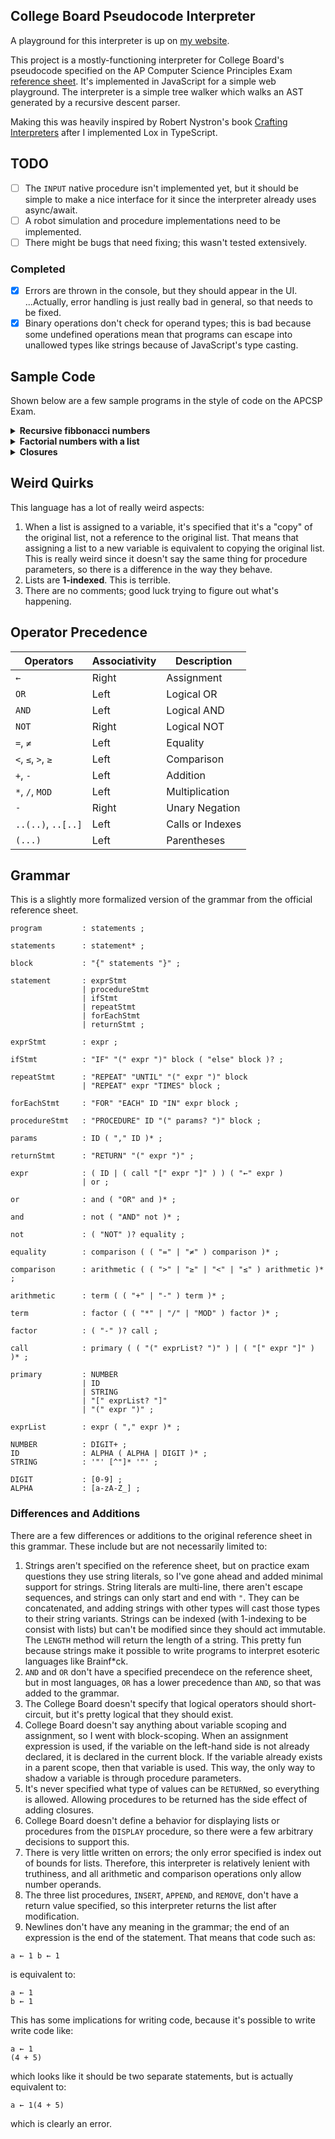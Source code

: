 ## College Board Pseudocode Interpreter

A playground for this interpreter is up on [my website](https://board.dan.onl).

This project is a mostly-functioning interpreter for College Board's pseudocode specified on the AP Computer Science Principles Exam [reference sheet](https://apcentral.collegeboard.org/pdf/ap-computer-science-principles-exam-reference-sheet.pdf). It's implemented in JavaScript for a simple web playground. The interpreter is a simple tree walker which walks an AST generated by a recursive descent parser.

Making this was heavily inspired by Robert Nystron's book [Crafting Interpreters](https://craftinginterpreters.com/) after I implemented Lox in TypeScript.

## TODO

-   [ ] The `INPUT` native procedure isn't implemented yet, but it should be simple to make a nice interface for it since the interpreter already uses async/await.
-   [ ] A robot simulation and procedure implementations need to be implemented.
-   [ ] There might be bugs that need fixing; this wasn't tested extensively.

### Completed

-   [x] Errors are thrown in the console, but they should appear in the UI. ...Actually, error handling is just really bad in general, so that needs to be fixed.
-   [x] Binary operations don't check for operand types; this is bad because some undefined operations mean that programs can escape into unallowed types like strings because of JavaScript's type casting.

## Sample Code

Shown below are a few sample programs in the style of code on the APCSP Exam.

<details>
<summary><strong>Recursive fibbonacci numbers</strong></summary>

```
PROCEDURE Fibonacci (n)
{
  IF (n ≤ 1)
  {
    RETURN (n)
  }
  RETURN (Fibonacci (n - 1) + Fibonacci (n - 2))
}

i ← 1
REPEAT 10 TIMES
{
  DISPLAY (Fibonacci (i))
  i ← i + 1
}
```

</details>

<details>
<summary><strong>Factorial numbers with a list</strong></summary>

```
list ← [1, 1]

REPEAT 10 TIMES
{
  length ← LENGTH (list)
  next ← list[length] * length
  APPEND (list, next)
}

DISPLAY (list)
```

</details>

<details>
<summary><strong>Closures</strong></summary>

```
PROCEDURE Add (x)
{
  PROCEDURE AddX (y)
  {
    RETURN (x + y)
  }
  RETURN (AddX)
}

Add5 ← Add (5)

DISPLAY (Add5 (10))
```

</details>

## Weird Quirks

This language has a lot of really weird aspects:

1. When a list is assigned to a variable, it's specified that it's a "copy" of the original list, not a reference to the original list. That means that assigning a list to a new variable is equivalent to copying the original list. This is really weird since it doesn't say the same thing for procedure parameters, so there is a difference in the way they behave.
2. Lists are **1-indexed**. This is terrible.
3. There are no comments; good luck trying to figure out what's happening.

## Operator Precedence

| Operators          | Associativity | Description      |
| ------------------ | ------------- | ---------------- |
| `←`                | Right         | Assignment       |
| `OR`               | Left          | Logical OR       |
| `AND`              | Left          | Logical AND      |
| `NOT`              | Right         | Logical NOT      |
| `=`, `≠`           | Left          | Equality         |
| `<`, `≤`, `>`, `≥` | Left          | Comparison       |
| `+`, `-`           | Left          | Addition         |
| `*`, `/`, `MOD`    | Left          | Multiplication   |
| `-`                | Right         | Unary Negation   |
| `..(..)`, `..[..]` | Left          | Calls or Indexes |
| `(...)`            | Left          | Parentheses      |

## Grammar

This is a slightly more formalized version of the grammar from the official reference sheet.

```
program         : statements ;

statements      : statement* ;

block           : "{" statements "}" ;

statement       : exprStmt
                | procedureStmt
                | ifStmt
                | repeatStmt
                | forEachStmt
                | returnStmt ;

exprStmt        : expr ;

ifStmt          : "IF" "(" expr ")" block ( "else" block )? ;

repeatStmt      : "REPEAT" "UNTIL" "(" expr ")" block
                | "REPEAT" expr "TIMES" block ;

forEachStmt     : "FOR" "EACH" ID "IN" expr block ;

procedureStmt   : "PROCEDURE" ID "(" params? ")" block ;

params          : ID ( "," ID )* ;

returnStmt      : "RETURN" "(" expr ")" ;

expr            : ( ID | ( call "[" expr "]" ) ) ( "←" expr )
                | or ;

or              : and ( "OR" and )* ;

and             : not ( "AND" not )* ;

not             : ( "NOT" )? equality ;

equality        : comparison ( ( "=" | "≠" ) comparison )* ;

comparison      : arithmetic ( ( ">" | "≥" | "<" | "≤" ) arithmetic )* ;

arithmetic      : term ( ( "+" | "-" ) term )* ;

term            : factor ( ( "*" | "/" | "MOD" ) factor )* ;

factor          : ( "-" )? call ;

call            : primary ( ( "(" exprList? ")" ) | ( "[" expr "]" ) )* ;

primary         : NUMBER
                | ID
                | STRING
                | "[" exprList? "]"
                | "(" expr ")" ;

exprList        : expr ( "," expr )* ;

NUMBER          : DIGIT+ ;
ID              : ALPHA ( ALPHA | DIGIT )* ;
STRING          : '"' [^"]* '"' ;

DIGIT           : [0-9] ;
ALPHA           : [a-zA-Z_] ;
```

### Differences and Additions

There are a few differences or additions to the original reference sheet in this grammar. These include but are not necessarily limited to:

1. Strings aren't specified on the reference sheet, but on practice exam questions they use string literals, so I've gone ahead and added minimal support for strings. String literals are multi-line, there aren't escape sequences, and strings can only start and end with `"`. They can be concatenated, and adding strings with other types will cast those types to their string variants. Strings can be indexed (with 1-indexing to be consist with lists) but can't be modified since they should act immutable. The `LENGTH` method will return the length of a string. This pretty fun because strings make it possible to write programs to interpret esoteric languages like Brainf\*ck.
2. `AND` and `OR` don't have a specified precendece on the reference sheet, but in most languages, `OR` has a lower precedence than `AND`, so that was added to the grammar.
3. The College Board doesn't specify that logical operators should short-circuit, but it's pretty logical that they should exist.
4. College Board doesn't say anything about variable scoping and assignment, so I went with block-scoping. When an assignment expression is used, if the variable on the left-hand side is not already declared, it is declared in the current block. If the variable already exists in a parent scope, then that variable is used. This way, the only way to shadow a variable is through procedure parameters.
5. It's never specified what type of values can be `RETURN`ed, so everything is allowed. Allowing procedures to be returned has the side effect of adding closures.
6. College Board doesn't define a behavior for displaying lists or procedures from the `DISPLAY` procedure, so there were a few arbitrary decisions to support this.
7. There is very little written on errors; the only error specified is index out of bounds for lists. Therefore, this interpreter is relatively lenient with truthiness, and all arithmetic and comparison operations only allow number operands.
8. The three list procedures, `INSERT`, `APPEND`, and `REMOVE`, don't have a return value specified, so this interpreter returns the list after modification.
9. Newlines don't have any meaning in the grammar; the end of an expression is the end of the statement. That means that code such as:

```
a ← 1 b ← 1
```

is equivalent to:

```
a ← 1
b ← 1
```

This has some implications for writing code, because it's possible to write write code like:

```
a ← 1
(4 + 5)
```

which looks like it should be two separate statements, but is actually equivalent to:

```
a ← 1(4 + 5)
```

which is clearly an error.
